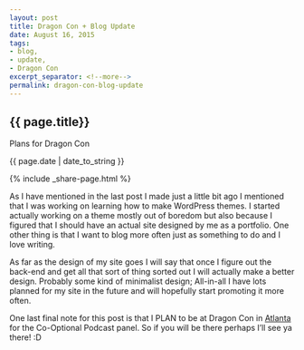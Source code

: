 ```yaml
---
layout: post
title: Dragon Con + Blog Update
date: August 16, 2015
tags:
- blog,
- update,
- Dragon Con
excerpt_separator: <!--more-->
permalink: dragon-con-blog-update
---
```

<h2 class="post-h2">{{ page.title}}</h2>
<p class="post-sub-desc"><span>Plans for Dragon Con</span></p>
<p class="post-date"><span>{{ page.date | date_to_string }}</span></p>
<!--more-->
{% include _share-page.html %}
<p class="single-post">
As I have mentioned in the last post I made just a little bit ago I mentioned that I was working on learning how to make WordPress themes. I started actually working on a theme mostly out of boredom but also because I figured that I should have an actual site designed by me as a portfolio. One other thing is that I want to blog more often just as something to do and I love writing.
</p>
<p class="single-post">
As far as the design of my site goes I will say that once I figure out the back-end and get all that sort of thing sorted out I will actually make a better design. Probably some kind of minimalist design; All-in-all I have lots planned for my site in the future and will hopefully start promoting it more often.
</p>
<p class="single-post">
One last final note for this post is that I PLAN to be at Dragon Con in <a class="zem_slink" title="Atlanta" href="http://www.atlantaga.gov/" target="_blank" rel="homepage">Atlanta</a> for the Co-Optional Podcast panel. So if you will be there perhaps I’ll see ya there! :D
</p>
